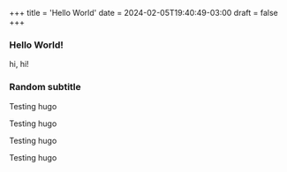 +++
title = 'Hello World'
date = 2024-02-05T19:40:49-03:00
draft = false
+++

### Hello World!

hi, hi!

### Random subtitle

Testing hugo

Testing hugo

Testing hugo

Testing hugo
